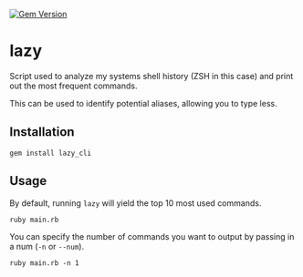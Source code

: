 [![Gem Version](https://badge.fury.io/rb/lazy_cli.svg)](https://badge.fury.io/rb/lazy_cli)

# lazy

Script used to analyze my systems shell history (ZSH in this case) and
print out the most frequent commands.

This can be used to identify potential aliases, allowing you to type less.

## Installation

```
gem install lazy_cli
```

## Usage

By default, running `lazy` will yield the top 10 most used commands.

```
ruby main.rb
```

You can specify the number of commands you want to output by passing in a num (`-n` or `--num`).

```
ruby main.rb -n 1
```
